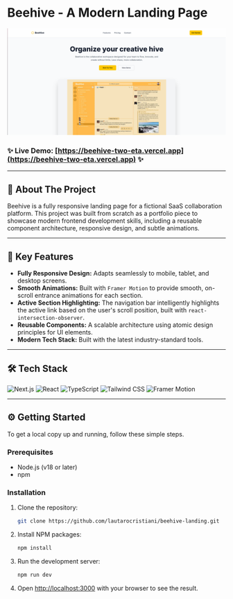# Beehive - A Modern Landing Page

![Beehive Landing Page](./docs/capture-landing.png)

### ✨ **Live Demo:** [https://beehive-two-eta.vercel.app](https://beehive-two-eta.vercel.app) ✨

---

## 📖 About The Project

Beehive is a fully responsive landing page for a fictional SaaS collaboration platform. This project was built from scratch as a portfolio piece to showcase modern frontend development skills, including a reusable component architecture, responsive design, and subtle animations.

---

## 🚀 Key Features

-   **Fully Responsive Design:** Adapts seamlessly to mobile, tablet, and desktop screens.
-   **Smooth Animations:** Built with `Framer Motion` to provide smooth, on-scroll entrance animations for each section.
-   **Active Section Highlighting:** The navigation bar intelligently highlights the active link based on the user's scroll position, built with `react-intersection-observer`.
-   **Reusable Components:** A scalable architecture using atomic design principles for UI elements.
-   **Modern Tech Stack:** Built with the latest industry-standard tools.

---

## 🛠️ Tech Stack

![Next.js](https://img.shields.io/badge/next.js-000000?style=for-the-badge&logo=nextdotjs&logoColor=white)
![React](https://img.shields.io/badge/React-20232A?style=for-the-badge&logo=react&logoColor=61DAFB)
![TypeScript](https://img.shields.io/badge/TypeScript-007ACC?style=for-the-badge&logo=typescript&logoColor=white)
![Tailwind CSS](https://img.shields.io/badge/Tailwind_CSS-38B2AC?style=for-the-badge&logo=tailwind-css&logoColor=white)
![Framer Motion](https://img.shields.io/badge/Framer_Motion-0055FF?style=for-the-badge&logo=framer&logoColor=white)

---

## ⚙️ Getting Started

To get a local copy up and running, follow these simple steps.

### Prerequisites

-   Node.js (v18 or later)
-   npm

### Installation

1.  Clone the repository:
    ```bash
    git clone https://github.com/lautarocristiani/beehive-landing.git
    ```
2.  Install NPM packages:
    ```bash
    npm install
    ```
3.  Run the development server:
    ```bash
    npm run dev
    ```
4.  Open [http://localhost:3000](http://localhost:3000) with your browser to see the result.